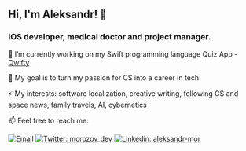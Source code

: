 ## Hi, I'm Aleksandr! 👋

### iOS developer, medical doctor and project manager.

🌱  I’m currently working on my Swift programming language Quiz App - [Qwifty](https://apps.apple.com/ru/app/qwifty/id1626605129)
 
🔭  My goal is to turn my passion for CS into a career in tech

⚡ My interests: software localization, creative writing, following CS and space news, family travels, AI, cybernetics
 
📫  Feel free to reach me:

[![Email](https://img.shields.io/badge/Email-%40dr.morozov.dev@gmail.com%20-blue)](mailto:dr.morozov.dev@gmail.com?)
[![Twitter: morozov_dev](https://img.shields.io/twitter/follow/morozov_dev?style=social)](https://twitter.com/morozov_dev)
[![Linkedin: aleksandr-mor](https://img.shields.io/badge/-aleksandrmor-blue?style=flat-square&logo=Linkedin&logoColor=white&link=https://www.linkedin.com/in/aleksandr-mor/)](https://www.linkedin.com/in/aleksandr-mor/)
